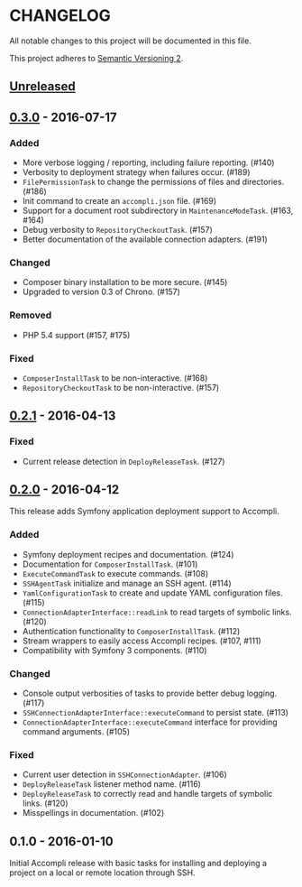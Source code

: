 # CHANGELOG
All notable changes to this project will be documented in this file.

This project adheres to [Semantic Versioning 2](http://semver.org/).

## [Unreleased]


## [0.3.0] - 2016-07-17

### Added
* More verbose logging / reporting, including failure reporting. (#140)
* Verbosity to deployment strategy when failures occur. (#189)
* `FilePermissionTask` to change the permissions of files and directories. (#186)
* Init command to create an `accompli.json` file. (#169)
* Support for a document root subdirectory in `MaintenanceModeTask`. (#163, #164)
* Debug verbosity to `RepositoryCheckoutTask`. (#157)
* Better documentation of the available connection adapters. (#191)

### Changed
* Composer binary installation to be more secure. (#145)
* Upgraded to version 0.3 of Chrono. (#157)

### Removed
* PHP 5.4 support (#157, #175)

### Fixed
* `ComposerInstallTask` to be non-interactive. (#168)
* `RepositoryCheckoutTask` to be non-interactive. (#157)


## [0.2.1] - 2016-04-13

### Fixed
* Current release detection in `DeployReleaseTask`. (#127)


## [0.2.0] - 2016-04-12
This release adds Symfony application deployment support to Accompli.

### Added
* Symfony deployment recipes and documentation. (#124)
* Documentation for `ComposerInstallTask`. (#101)
* `ExecuteCommandTask` to execute commands. (#108)
* `SSHAgentTask` initialize and manage an SSH agent. (#114)
* `YamlConfigurationTask` to create and update YAML configuration files. (#115)
* `ConnectionAdapterInterface::readLink` to read targets of symbolic links. (#120)
* Authentication functionality to `ComposerInstallTask`. (#112)
* Stream wrappers to easily access Accompli recipes. (#107, #111)
* Compatibility with Symfony 3 components. (#110)

### Changed
* Console output verbosities of tasks to provide better debug logging. (#117)
* `SSHConnectionAdapterInterface::executeCommand` to persist state. (#113)
* `ConnectionAdapterInterface::executeCommand` interface for providing command arguments. (#105)

### Fixed
* Current user detection in `SSHConnectionAdapter`. (#106)
* `DeployReleaseTask` listener method name. (#116)
* `DeployReleaseTask` to correctly read and handle targets of symbolic links. (#120)
* Misspellings in documentation. (#102)


## 0.1.0 - 2016-01-10

Initial Accompli release with basic tasks for installing and deploying a project on a local or remote location through SSH.


[Unreleased]: https://github.com/accompli/accompli/compare/0.3.0...HEAD
[0.3.0]: https://github.com/accompli/accompli/compare/0.2.1...0.3.0
[0.2.1]: https://github.com/accompli/accompli/compare/0.2.0...0.2.1
[0.2.0]: https://github.com/accompli/accompli/compare/0.1.0...0.2.0
